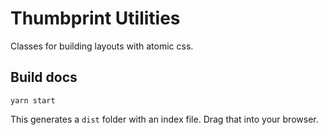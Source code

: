 # Thumbprint Utilities

Classes for building layouts with atomic css.

## Build docs

```
yarn start
```

This generates a `dist` folder with an index file. Drag that into your browser.
